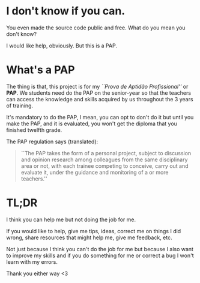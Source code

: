 # I don't know if you can.

You even made the source code public and free. What do you mean you don't know?

I would like help, obviously. But this is a PAP.

# What's a PAP

The thing is that, this project is for my *``Prova de Aptidão Profissional''*
or **PAP**. We students need do the PAP on the senior-year so that the teachers
can access the knowledge and skills acquired by us throughout the 3 years of
training.

It's mandatory to do the PAP, I mean, you can opt to don't do it but until you
make the PAP, and it is evaluated, you won't get the diploma that you finished
twelfth grade.

The PAP regulation says (translated):
> ``The PAP takes the form of a personal project, subject to discussion and
> opinion research among colleagues from the same disciplinary area or not,
> with each trainee competing to conceive, carry out and evaluate it, under the
> guidance and monitoring of a or more teachers.''

# TL;DR

I think you can help me but not doing the job for me.

If you would like to help, give me tips, ideas, correct me on things I did
wrong, share resources that might help me, give me feedback, etc.

Not just because I think you can't do the job for me but because I also want to
improve my skills and if you do something for me or correct a bug I won't learn
with my errors.

Thank you either way <3
